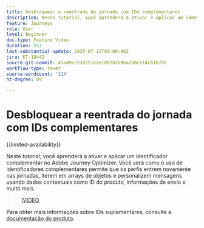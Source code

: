 ```yaml
---
title: Desbloquear a reentrada do jornada com IDs complementares
description: Neste tutorial, você aprenderá a ativar e aplicar um identificador complementar no Adobe Journey Optimizer. Você verá como o uso de identificadores complementares permite que os perfis entrem novamente nas jornadas, iterem em arrays de objetos e personalizem mensagens usando dados contextuais como ID do produto, informações de envio e muito mais.
feature: Journeys
role: User
level: Beginner
doc-type: Feature Video
duration: 553
last-substantial-update: 2025-07-12T00:00:00Z
jira: KT-18442
source-git-commit: 45a49cc53d251eae1802b2696a2b0c614c61b7dd
workflow-type: tm+mt
source-wordcount: '114'
ht-degree: 0%

---
```



# Desbloquear a reentrada do jornada com IDs complementares

{{limited-availability}}

Neste tutorial, você aprenderá a ativar e aplicar um identificador complementar no Adobe Journey Optimizer. Você verá como o uso de identificadores complementares permite que os perfis entrem novamente nas jornadas, iterem em arrays de objetos e personalizem mensagens usando dados contextuais como ID do produto, informações de envio e muito mais.

>[!VIDEO](https://video.tv.adobe.com/v/3464792/?learn=on&enablevpops)

Para obter mais informações sobre IDs suplementares, consulte a [documentação do produto](https://experienceleague.adobe.com/pt-br/docs/journey-optimizer/using/orchestrate-journeys/manage-journey/supplemental-identifier).
